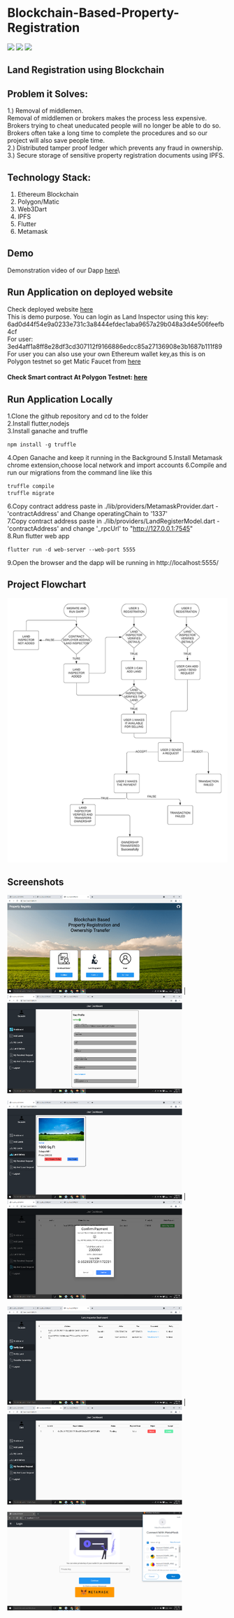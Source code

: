 # Blockchain-Based-Property-Registration

<a href="LICENSE"><img src="https://img.shields.io/static/v1?label=license&message=MIT&color=green"></a>
<img src="https://img.shields.io/badge/Ethereum-20232A?style=for-the-badge&logo=ethereum&logoColor=white">
<img src="https://img.shields.io/badge/Flutter-%2302569B.svg?style=for-the-badge&logo=Flutter&logoColor=white">
## Land Registration using Blockchain
## Problem it Solves:
1.) Removal of middlemen.\
Removal of middlemen or brokers makes the process less expensive. Brokers trying to cheat uneducated
people will no longer be able to do so. Brokers often take a long time to complete the procedures and so
our project will also save people time.\
2.) Distributed tamper proof ledger which prevents any fraud in ownership.\
3.) Secure storage of sensitive property registration documents using IPFS.

## Technology Stack:
1. Ethereum Blockchain
2. Polygon/Matic
3. Web3Dart
4. IPFS
5. Flutter
6. Metamask

## Demo
Demonstration video of our Dapp [here](https://youtu.be/DgadxdjChTM)\

## Run Application on deployed website
Check deployed website [here](https://saurabh-m-w.github.io/Blockchain-Based-Property-Registration/)\
This is demo purpose. You can login as Land Inspector using this key:
 6ad0d44f54e9a0233e731c3a8444efdec1aba9657a29b048a3d4e506feefb4cf\
For user: 3ed4aff1a8ff8e28df3cd307112f9166886edcc85a27136908e3b1687b111f89\
For user you can also use your own Ethereum wallet key,as this is on Polygon testnet so get Matic Faucet from [here](https://faucet.polygon.technology/)

#### Check Smart contract At Polygon Testnet: [here](https://mumbai.polygonscan.com/address/0x5fa4972ab37701fa32907e79b46ddd436bd73b05)

## Run Application Locally
1.Clone the github repository and cd to the folder\
2.Install flutter,nodejs\
3.Install ganache and truffle
```
npm install -g truffle
```
4.Open Ganache and keep it running in the Background
5.Install Metamask chrome extension,choose local network and import accounts
6.Compile and run our migrations from the command line like this
```
truffle compile
truffle migrate
```
6.Copy contract address paste in ./lib/providers/MetamaskProvider.dart - 'contractAddress' and Change operatingChain to '1337'\
7.Copy contract address paste in  ./lib/providers/LandRegisterModel.dart - 'contractAddress' and change '_rpcUrl' to "http://127.0.0.1:7545" \
8.Run flutter web app
```
flutter run -d web-server --web-port 5555
```
9.Open the browser and the dapp will be running in http://localhost:5555/

## Project Flowchart
![Screenshot](screenshots/flowchart.png)

## Screenshots
<img src="screenshots/Screenshot1.png" height="225">  | <img src="screenshots/Screenshot2.png" height="225">

<img src="screenshots/Screenshot3.png" height="225">  | <img src="screenshots/Screenshot4.png" height="225">

<img src="screenshots/Screenshot5.png" height="225">  | <img src="screenshots/Screenshot6.png" height="225">

<img src="screenshots/Screenshot7.png" height="225">
